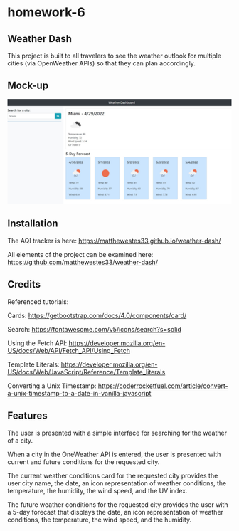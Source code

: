 # homework-6

## Weather Dash

This project is built to all travelers to see the weather outlook for multiple cities (via OpenWeather APIs) so that they can plan accordingly.

## Mock-up

![Weather Dash.](images\five-day-forecast.jpg)

## Installation

The AQI tracker is here: https://matthewestes33.github.io/weather-dash/

All elements of the project can be examined here: https://github.com/matthewestes33/weather-dash/

## Credits

Referenced tutorials:

Cards: https://getbootstrap.com/docs/4.0/components/card/

Search: https://fontawesome.com/v5/icons/search?s=solid

Using the Fetch API: https://developer.mozilla.org/en-US/docs/Web/API/Fetch_API/Using_Fetch

Template Literals: https://developer.mozilla.org/en-US/docs/Web/JavaScript/Reference/Template_literals

Converting a Unix Timestamp: https://coderrocketfuel.com/article/convert-a-unix-timestamp-to-a-date-in-vanilla-javascript


## Features

The user is presented with a simple interface for searching for the weather of a city. 

When a city in the OneWeather API is entered, the user is presented with current and future conditions for the requested city.

The current weather conditions card for the requested city provides the user city name, the date, an icon representation of weather conditions, the temperature, the humidity, the wind speed, and the UV index.

The future weather conditions for the requested city provides the user with a 5-day forecast that displays the date, an icon representation of weather conditions, the temperature, the wind speed, and the humidity.

